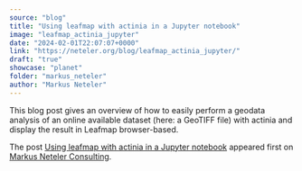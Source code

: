 ```yaml
---
source: "blog"
title: "Using leafmap with actinia in a Jupyter notebook"
image: "leafmap_actinia_jupyter"
date: "2024-02-01T22:07:07+0000"
link: "https://neteler.org/blog/leafmap_actinia_jupyter/"
draft: "true"
showcase: "planet"
folder: "markus_neteler"
author: "Markus Neteler"
---
```


<p>This blog post gives an overview of how to easily perform a geodata analysis of an online available dataset (here: a GeoTIFF file) with actinia and display the result in Leafmap browser-based.</p>
<p>The post <a href="https://neteler.org/blog/leafmap_actinia_jupyter/">Using leafmap with actinia in a Jupyter notebook</a> appeared first on <a href="https://neteler.org">Markus Neteler Consulting</a>.</p>
